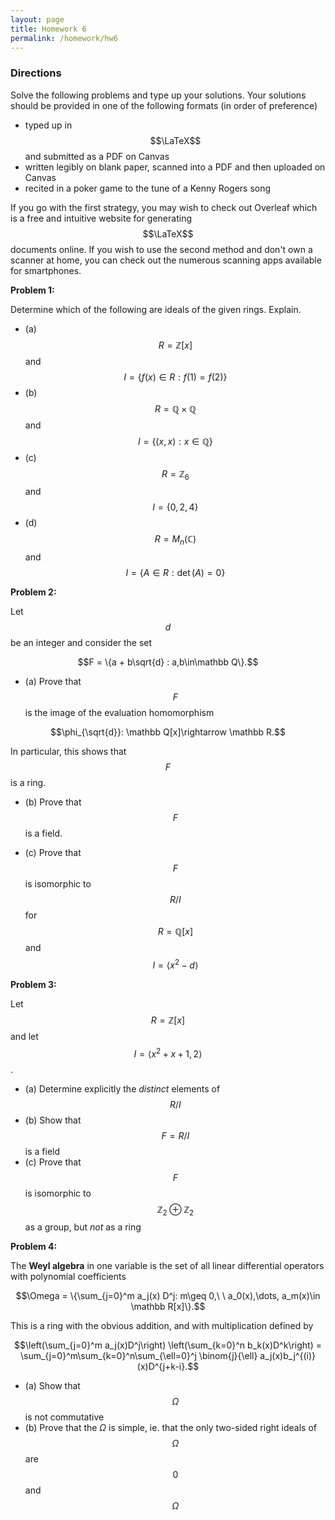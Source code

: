 ```yaml
---
layout: page
title: Homework 6
permalink: /homework/hw6
---
```


### Directions
Solve the following problems and type up your solutions.  Your solutions should be provided in one of the following formats (in order of preference)
* typed up in $$\LaTeX$$ and submitted as a PDF on Canvas
* written legibly on blank paper, scanned into a PDF and then uploaded on Canvas
* recited in a poker game to the tune of a Kenny Rogers song

If you go with the first strategy, you may wish to check out Overleaf which is a free and intuitive website for generating $$\LaTeX$$ documents online.
If you wish to use the second method and don't own a scanner at home, you can check out the numerous scanning apps available for smartphones.

**Problem 1:**  

Determine which of the following are ideals of the given rings.  Explain.

* (a) $$R = \mathbb Z[x]$$ and $$I = \{f(x)\in R: f(1) = f(2)\}$$
* (b) $$R = \mathbb Q\times\mathbb Q$$ and $$I=\{(x,x): x\in \mathbb Q\}$$
* (c) $$R = \mathbb Z_6$$ and $$I = \{0,2,4\}$$
* (d) $$R = M_n(\mathbb C)$$ and $$I = \{A\in R: \det(A) = 0\}$$

**Problem 2:**

Let $$d$$ be an integer and consider the set

$$F = \{a + b\sqrt{d} : a,b\in\mathbb Q\}.$$

* (a) Prove that $$F$$ is the image of the evaluation homomorphism

$$\phi_{\sqrt{d}}: \mathbb Q[x]\rightarrow \mathbb R.$$

In particular, this shows that $$F$$ is a ring.

* (b) Prove that $$F$$ is a field.

* (c) Prove that $$F$$ is isomorphic to $$R/I$$ for $$R = \mathbb Q[x]$$ and $$I = \langle x^2-d\rangle$$

**Problem 3:**

Let $$R = \mathbb Z[x]$$ and let $$I = \langle x^2 + x + 1, 2\rangle$$.

* (a) Determine explicitly the *distinct* elements of $$R/I$$
* (b) Show that $$F = R/I$$ is a field
* (c) Prove that $$F$$ is isomorphic to $$\mathbb Z_2\oplus \mathbb Z_2$$ as a group, but *not* as a ring

**Problem 4:**

The **Weyl algebra** in one variable is the set of all linear differential operators with polynomial coefficients

$$\Omega = \{\sum_{j=0}^m a_j(x) D^j: m\geq 0,\ \ a_0(x),\dots, a_m(x)\in \mathbb R[x]\}.$$

This is a ring with the obvious addition,  and with multiplication defined by

$$\left(\sum_{j=0}^m a_j(x)D^j\right) \left(\sum_{k=0}^n b_k(x)D^k\right)
= \sum_{j=0}^m\sum_{k=0}^n\sum_{\ell=0}^j \binom{j}{\ell} a_j(x)b_j^{(i)}(x)D^{j+k-i}.$$

* (a) Show that $$\Omega$$ is not commutative
* (b) Prove that the $\Omega$ is simple, ie. that the only two-sided right ideals of $$\Omega$$ are $$0$$ and $$\Omega$$


